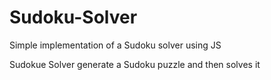 # Sudoku-Solver
Simple implementation of a Sudoku solver using JS

Sudokue Solver generate a Sudoku puzzle and then solves it
